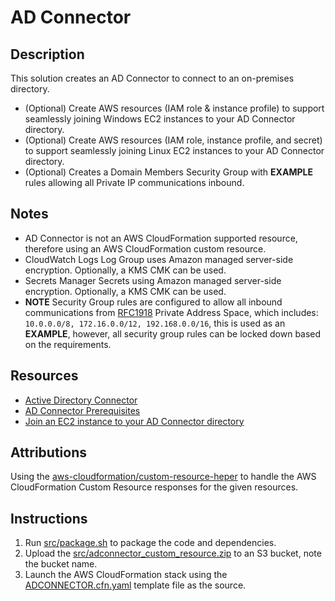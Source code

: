 # AD Connector

## Description

This solution creates an AD Connector to connect to an on-premises directory.

- (Optional) Create AWS resources (IAM role & instance profile) to support
  seamlessly joining Windows EC2 instances to your AD Connector directory.
- (Optional) Create AWS resources (IAM role, instance profile, and secret) to
  support seamlessly joining Linux EC2 instances to your AD Connector directory.
- (Optional) Creates a Domain Members Security Group with **EXAMPLE** rules
  allowing all Private IP communications inbound.

## Notes

- AD Connector is not an AWS CloudFormation supported resource, therefore using
  an AWS CloudFormation custom resource.
- CloudWatch Logs Log Group uses Amazon managed server-side encryption.
  Optionally, a KMS CMK can be used.
- Secrets Manager Secrets using Amazon managed server-side encryption.
  Optionally, a KMS CMK can be used.
- **NOTE** Security Group rules are configured to allow all inbound
  communications from [RFC1918](https://tools.ietf.org/html/rfc1918#section-3)
  Private Address Space, which includes:
  `10.0.0.0/8, 172.16.0.0/12, 192.168.0.0/16`, this is used as an **EXAMPLE**,
  however, all security group rules can be locked down based on the
  requirements.

## Resources

- [Active Directory Connector](https://docs.aws.amazon.com/directoryservice/latest/admin-guide/directory_ad_connector.html)
- [AD Connector Prerequisites](https://docs.aws.amazon.com/directoryservice/latest/admin-guide/prereq_connector.html)
- [Join an EC2 instance to your AD Connector directory](https://docs.aws.amazon.com/directoryservice/latest/admin-guide/ad_connector_join_instance.html)

## Attributions

Using the
[aws-cloudformation/custom-resource-heper](https://github.com/aws-cloudformation/custom-resource-helper)
to handle the AWS CloudFormation Custom Resource responses for the given
resources.

## Instructions

1. Run [src/package.sh](src/package.sh) to package the code and dependencies.
1. Upload the
   [src/adconnector\_custom\_resource.zip](src/adconnector_custom_resource.zip) to
   an S3 bucket, note the bucket name.
1. Launch the AWS CloudFormation stack using the
   [ADCONNECTOR.cfn.yaml](templates/ADCONNECTOR.cfn.yaml) template file as the
   source.
